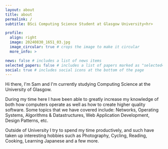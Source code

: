 ```yaml
---
layout: about
title: about
permalink: /
subtitle: BSci Computing Science Student at Glasgow University<hr>

profile:
  align: right
  image: 20240830_1651_03.jpg
  image_circular: true # crops the image to make it circular
  more_info: >

news: false # includes a list of news items
selected_papers: false # includes a list of papers marked as "selected={true}"
social: true # includes social icons at the bottom of the page
---
```


Hi there, I'm Sam and I'm currently studying Computing Science at the University of Glasgow.

During my time here I have been able to greatly increase my knowledge of both how computers operate as well as how to create higher quality software. Some topics that we have covered include: Networks, Operating Systems, Algorithms & Datastructures, Web Application Development, Design Patterns, etc.

Outside of University I try to spend my time productively, and such have taken up interesting hobbies such as Photography, Cycling, Reading, Cooking, Learning Japanese and a few more.